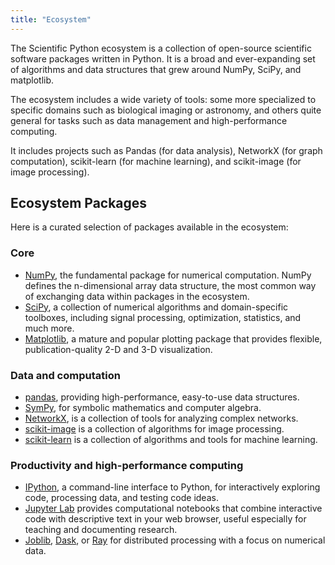 ```yaml
---
title: "Ecosystem"
---
```


<!--
It isn't just a collection of tools (though we should mention that briefly)

Discuss the philosophy

- scientists need to own their own analysis tools
- scientists need to see what they are working on
- scientists need to be able to think clearly about their analysis (e.g., great APIs)
- scientists need to be able to adapt and modify their analysis tools

-->

The Scientific Python ecosystem is a collection of open-source
scientific software packages written in Python. It is a broad and
ever-expanding set of algorithms and data structures that grew around
NumPy, SciPy, and matplotlib.

The ecosystem includes a wide variety of tools: some more specialized
to specific domains such as biological imaging or astronomy, and
others quite general for tasks such as data management and
high-performance computing.

It includes projects such as Pandas (for data analysis), NetworkX
(for graph computation), scikit-learn (for machine learning), and
scikit-image (for image processing).

## Ecosystem Packages

Here is a curated selection of packages available in the ecosystem:

### Core

- [NumPy](http://www.numpy.org/), the fundamental package for
  numerical computation. NumPy defines the n-dimensional array data structure,
  the most common way of exchanging data within packages in the ecosystem.
- [SciPy](https://scipy.org),
  a collection of numerical algorithms and domain-specific toolboxes,
  including signal processing, optimization, statistics, and much
  more.
- [Matplotlib](http://matplotlib.org/), a mature and popular plotting
  package that provides flexible, publication-quality 2-D and 3-D visualization.

### Data and computation

- [pandas](http://pandas.pydata.org/), providing high-performance,
  easy-to-use data structures.
- [SymPy](http://www.sympy.org/), for symbolic mathematics and
  computer algebra.
- [NetworkX](https://networkx.github.io/), is a collection of tools
  for analyzing complex networks.
- [scikit-image](http://scikit-image.org/) is a collection of
  algorithms for image processing.
- [scikit-learn](http://scikit-learn.org/) is a collection of
  algorithms and tools for machine learning.

### Productivity and high-performance computing

- [IPython](http://ipython.org/), a command-line interface to Python,
  for interactively exploring code, processing data, and testing code ideas.
- [Jupyter Lab](http://jupyter.org/) provides computational notebooks
  that combine interactive code with descriptive text in your web
  browser, useful especially for teaching and documenting research.
- [Joblib](https://joblib.readthedocs.io/),
  [Dask](https://dask.readthedocs.io/), or [Ray](https://www.ray.io/)
  for distributed processing with a focus on numerical data.
